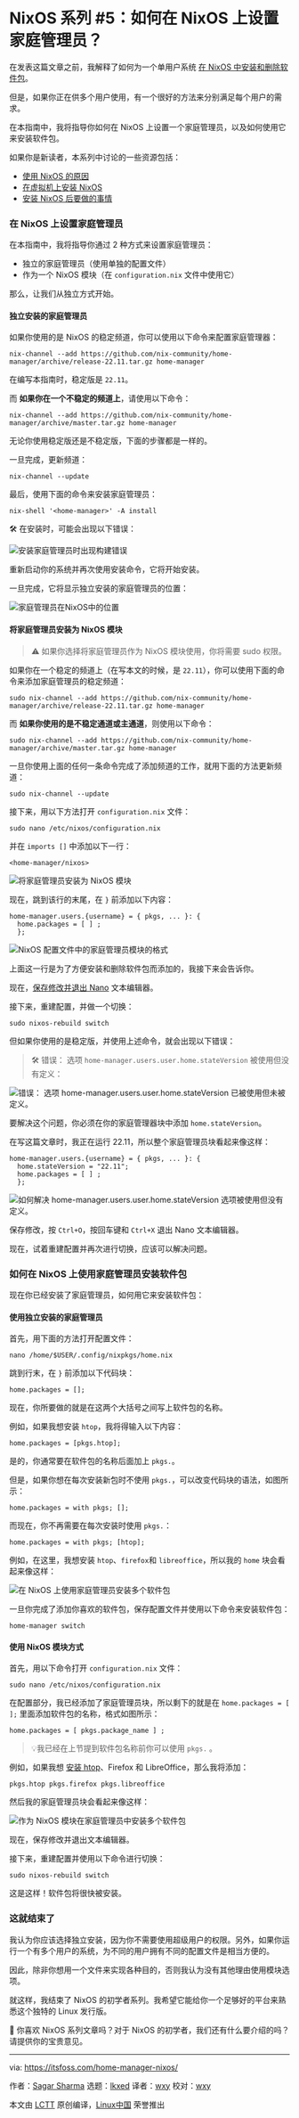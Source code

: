 [#]: subject: "NixOS Series #5: How to set up home-manager on NixOS?"
[#]: via: "https://itsfoss.com/home-manager-nixos/"
[#]: author: "Sagar Sharma https://itsfoss.com/author/sagar/"
[#]: collector: "lkxed"
[#]: translator: "wxy"
[#]: reviewer: "wxy"
[#]: publisher: "wxy"
[#]: url: "https://linux.cn/article-15697-1.html"

NixOS 系列 #5：如何在 NixOS 上设置家庭管理员？
======

在发表这篇文章之前，我解释了如何为一个单用户系统 [在 NixOS 中安装和删除软件包][1]。

但是，如果你正在供多个用户使用，有一个很好的方法来分别满足每个用户的需求。

在本指南中，我将指导你如何在 NixOS 上设置一个家庭管理员，以及如何使用它来安装软件包。

如果你是新读者，本系列中讨论的一些资源包括：

- [使用 NixOS 的原因][2]
- [在虚拟机上安装 NixOS][3]
- [安装 NixOS 后要做的事情][4]

### 在 NixOS 上设置家庭管理员

在本指南中，我将指导你通过 2 种方式来设置家庭管理员：

- 独立的家庭管理员（使用单独的配置文件）
- 作为一个 NixOS 模块（在 `configuration.nix` 文件中使用它）

那么，让我们从独立方式开始。

#### 独立安装的家庭管理员

如果你使用的是 NixOS 的稳定频道，你可以使用以下命令来配置家庭管理器：

```
nix-channel --add https://github.com/nix-community/home-manager/archive/release-22.11.tar.gz home-manager
```

在编写本指南时，稳定版是 `22.11`。

而 **如果你在一个不稳定的频道上**，请使用以下命令：

```
nix-channel --add https://github.com/nix-community/home-manager/archive/master.tar.gz home-manager
```

无论你使用稳定版还是不稳定版，下面的步骤都是一样的。

一旦完成，更新频道：

```
nix-channel --update
```

最后，使用下面的命令来安装家庭管理员：

```
nix-shell '<home-manager>' -A install
```

🛠️ 在安装时，可能会出现以下错误：

![安装家庭管理员时出现构建错误][5]

重新启动你的系统并再次使用安装命令，它将开始安装。
 
一旦完成，它将显示独立安装的家庭管理员的位置：

![家庭管理员在NixOS中的位置][6]

#### 将家庭管理员安装为 NixOS 模块

> ⚠️ 如果你选择将家庭管理员作为 NixOS 模块使用，你将需要 sudo 权限。

如果你在一个稳定的频道上（在写本文的时候，是 `22.11`），你可以使用下面的命令来添加家庭管理员的稳定频道：

```
sudo nix-channel --add https://github.com/nix-community/home-manager/archive/release-22.11.tar.gz home-manager
```

而 **如果你使用的是不稳定通道或主通道**，则使用以下命令：

```
sudo nix-channel --add https://github.com/nix-community/home-manager/archive/master.tar.gz home-manager
```

一旦你使用上面的任何一条命令完成了添加频道的工作，就用下面的方法更新频道：

```
sudo nix-channel --update
```

接下来，用以下方法打开 `configuration.nix` 文件：

```
sudo nano /etc/nixos/configuration.nix
```

并在 `imports []` 中添加以下一行：

```
<home-manager/nixos>
```

![将家庭管理员安装为 NixOS 模块][7]

现在，跳到该行的末尾，在 `}` 前添加以下内容：

```
home-manager.users.{username} = { pkgs, ... }: {
  home.packages = [ ] ;
  };
```

![NixOS 配置文件中的家庭管理员模块的格式][8]

上面这一行是为了方便安装和删除软件包而添加的，我接下来会告诉你。

现在，[保存修改并退出 Nano][9] 文本编辑器。

接下来，重建配置，并做一个切换：

```
sudo nixos-rebuild switch
```

但如果你使用的是稳定版，并使用上述命令，就会出现以下错误：

> 🛠️ 错误： 选项 `home-manager.users.user.home.stateVersion` 被使用但没有定义：

![错误： 选项 `home-manager.users.user.home.stateVersion` 已被使用但未被定义。][10]

要解决这个问题，你必须在你的家庭管理器块中添加 `home.stateVersion`。

在写这篇文章时，我正在运行 22.11，所以整个家庭管理员块看起来像这样：

```
home-manager.users.{username} = { pkgs, ... }: {
  home.stateVersion = "22.11";  
  home.packages = [ ] ;
  };
```

![如何解决 `home-manager.users.user.home.stateVersion` 选项被使用但没有定义。][11]

保存修改，按 `Ctrl+O`，按回车键和 `Ctrl+X` 退出 Nano 文本编辑器。

现在，试着重建配置并再次进行切换，应该可以解决问题。

### 如何在 NixOS 上使用家庭管理员安装软件包

现在你已经安装了家庭管理员，如何用它来安装软件包：

#### 使用独立安装的家庭管理员

首先，用下面的方法打开配置文件：

```
nano /home/$USER/.config/nixpkgs/home.nix
```

跳到行末，在 `}` 前添加以下代码块：

```
home.packages = [];
```

现在，你所要做的就是在这两个大括号之间写上软件包的名称。

例如，如果我想安装 `htop`，我将得输入以下内容：

```
home.packages = [pkgs.htop];
```

是的，你通常要在软件包的名称后面加上 `pkgs.`。

但是，如果你想在每次安装新包时不使用 `pkgs.`，可以改变代码块的语法，如图所示：

```
home.packages = with pkgs; [];
```

而现在，你不再需要在每次安装时使用 `pkgs.`：

```
home.packages = with pkgs; [htop];
```

例如，在这里，我想安装 `htop`、`firefox`和 `libreoffice`，所以我的 `home` 块会看起来像这样：

![在 NixOS 上使用家庭管理员安装多个软件包][12]

一旦你完成了添加你喜欢的软件包，保存配置文件并使用以下命令来安装软件包：

```
home-manager switch
```

#### 使用 NixOS 模块方式

首先，用以下命令打开 `configuration.nix` 文件：

```
sudo nano /etc/nixos/configuration.nix
```

在配置部分，我已经添加了家庭管理员块，所以剩下的就是在 `home.packages = [ ];` 里面添加软件包的名称，格式如图所示：

```
home.packages = [ pkgs.package_name ] ;
```

> 💡我已经在上节提到软件包名称前你可以使用 `pkgs.` 。

例如，如果我想 [安装 htop][13]、Firefox 和 LibreOffice，那么我将添加：

```
pkgs.htop pkgs.firefox pkgs.libreoffice
```

然后我的家庭管理员块会看起来像这样：

![作为 NixOS 模块在家庭管理员中安装多个软件包][14]

现在，保存修改并退出文本编辑器。

接下来，重建配置并使用以下命令进行切换：

```
sudo nixos-rebuild switch
```

这是这样！软件包将很快被安装。

### 这就结束了

我认为你应该选择独立安装，因为你不需要使用超级用户的权限。另外，如果你运行一个有多个用户的系统，为不同的用户拥有不同的配置文件是相当方便的。

因此，除非你想用一个文件来实现各种目的，否则我认为没有其他理由使用模块选项。

就这样，我结束了 NixOS 的初学者系列。我希望它能给你一个足够好的平台来熟悉这个独特的 Linux 发行版。

💬 你喜欢 NixOS 系列文章吗？对于 NixOS 的初学者，我们还有什么要介绍的吗？请提供你的宝贵意见。

--------------------------------------------------------------------------------

via: https://itsfoss.com/home-manager-nixos/

作者：[Sagar Sharma][a]
选题：[lkxed][b]
译者：[wxy](https://github.com/wxy)
校对：[wxy](https://github.com/wxy)

本文由 [LCTT](https://github.com/LCTT/TranslateProject) 原创编译，[Linux中国](https://linux.cn/) 荣誉推出

[a]: https://itsfoss.com/author/sagar/
[b]: https://github.com/lkxed/
[1]: https://linux.cn/article-15645-1.html
[2]: https://linux.cn/article-15606-1.html
[3]: https://linux.cn/article-15624-1.html
[4]: https://linux.cn/article-15663-1.html
[5]: https://itsfoss.com/content/images/2023/02/building-error-while-installing-home-manager.png
[6]: https://itsfoss.com/content/images/2023/02/location-of-home-manager-in-NixOS.png
[7]: https://itsfoss.com/content/images/2023/02/install-home-manager-as-NixOS-module.png
[8]: https://itsfoss.com/content/images/2023/02/syantax-for-home-manager-module-in-NixOS-config-file.png
[9]: https://linuxhandbook.com/nano-save-exit/?ref=itsfoss.com
[10]: https://itsfoss.com/content/images/2023/02/The-option--home-manager.users.user.home.stateVersion--is-used-but-not-defined..png
[11]: https://itsfoss.com/content/images/2023/02/how-to-solve-The-option--home-manager.users.user.home.stateVersion--is-used-but-not-defined..png
[12]: https://itsfoss.com/content/images/2023/02/install-multiple-packages-using-home-manager-on-NixOS.png
[13]: https://itsfoss.com/use-htop/
[14]: https://itsfoss.com/content/images/2023/02/install-multiple-packages-in-home-manager-as-a-NixOS-module.png
[0]: https://img.linux.net.cn/data/attachment/album/202304/06/110641k8v9q1152hhhh114.jpg